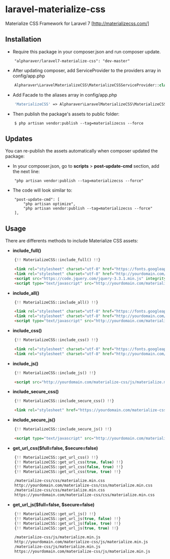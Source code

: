 # laravel-materialize-css
Materialize CSS Framework for Laravel 7 [http://materializecss.com/]



## Installation

* Require this package in your composer.json and run composer update.
```
    "alpharaver/laravel7-materialize-css": "dev-master"
```

* After updating composer, add ServiceProvider to the providers array in config/app.php
```php
    Alpharaver\LaravelMaterializeCSS\MaterializeCSSServiceProvider::class,
```

* Add Facade to the aliases array in config/app.php
```php
	'MaterializeCSS' => Alpharaver\LaravelMaterializeCSS\MaterializeCSS::class,
```

*  Then publish the package's assets to public folder:
```
    $ php artisan vendor:publish --tag=materializecss --force
```


## Updates
You can re-publish the assets automatically when composer updated the package:

* In your composer.json, go to **scripts** > **post-update-cmd** section, add the next line:
```
    "php artisan vendor:publish --tag=materializecss --force"
```

* The code will look similar to:
```
    "post-update-cmd": [
        "php artisan optimize",
        "php artisan vendor:publish --tag=materializecss --force"
    ],
```



## Usage

There are differents methods to include Materialize CSS assets:

* **include_full()**
```php
    {!! MaterializeCSS::include_full() !!}
```
```html
    <link rel="stylesheet" charset="utf-8" href="https://fonts.googleapis.com/icon?family=Material+Icons">
    <link rel="stylesheet" charset="utf-8" href="http://yourdomain.com/materialize-css/css/materialize.min.css">
    <script src="https://code.jquery.com/jquery-3.3.1.min.js" integrity="sha256-FgpCb/KJQlLNfOu91ta32o/NMZxltwRo8QtmkMRdAu8=" crossorigin="anonymous"></script>
    <script type="text/javascript" src="http://yourdomain.com/materialize-css/js/materialize.min.js"></script>
```

* **include_all()**
```php
    {!! MaterializeCSS::include_all() !!}
```
```html
    <link rel="stylesheet" charset="utf-8" href="https://fonts.googleapis.com/icon?family=Material+Icons">
    <link rel="stylesheet" charset="utf-8" href="http://yourdomain.com/materialize-css/css/materialize.min.css">
    <script type="text/javascript" src="http://yourdomain.com/materialize-css/js/materialize.min.js"></script>
```

* **include_css()**
```php
    {!! MaterializeCSS::include_css() !!}
```
```html
    <link rel="stylesheet" charset="utf-8" href="https://fonts.googleapis.com/icon?family=Material+Icons">
    <link rel="stylesheet" charset="utf-8" href="http://yourdomain.com/materialize-css/css/materialize.min.css">
```

* **include_js()**
```php
    {!! MaterializeCSS::include_js() !!}
```
```html
    <script src="http://yourdomain.com/materialize-css/js/materialize.min.js"></script>
```

* **include_secure_css()**
```php
    {!! MaterializeCSS::include_secure_css() !!}
```
```html
    <link rel="stylesheet" href="https://yourdomain.com/materialize-css/css/materialize.min.css">
```

* **include_secure_js()**
```php
    {!! MaterializeCSS::include_secure_js() !!}
```
```html
    <script type="text/javascript" src="http://yourdomain.com/materialize-css/js/materialize.min.js"></script>
```

* **get_url_css($full=false, $secure=false)**
```php
    {!! MaterializeCSS::get_url_css() !!}
    {!! MaterializeCSS::get_url_css(true, false) !!}
    {!! MaterializeCSS::get_url_css(false, true) !!}
    {!! MaterializeCSS::get_url_css(true, true) !!}
```
```html
    /materialize-css/css/materialize.min.css
    http://yourdomain.com/materialize-css/css/materialize.min.css
    /materialize-css/css/materialize.min.css
    https://yourdomain.com/materialize-css/css/materialize.min.css
```

* **get_url_js($full=false, $secure=false)**
```php
    {!! MaterializeCSS::get_url_js() !!}
    {!! MaterializeCSS::get_url_js(true, false) !!}
    {!! MaterializeCSS::get_url_js(false, true) !!}
    {!! MaterializeCSS::get_url_js(true, true) !!}
```
```html
    /materialize-css/js/materialize.min.js
    http://yourdomain.com/materialize-css/js/materialize.min.js
    /materialize-css/js/materialize.min.js
    https://yourdomain.com/materialize-css/js/materialize.min.js
```
